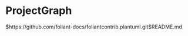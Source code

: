 # ProjectGraph

<include sethead="2" nohead="true">
    $https://github.com/foliant-docs/foliantcontrib.plantuml.git$README.md
</include>
